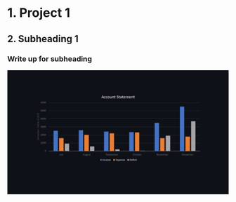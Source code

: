 # 1. Project 1
## 2. Subheading 1
### Write up for subheading
![chart1](images/Presentation_sample.jpg)
